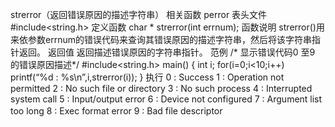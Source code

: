 strerror（返回错误原因的描述字符串）
相关函数
perror
表头文件
#include<string.h>
定义函数
char * strerror(int errnum);
函数说明
strerror()用来依参数errnum的错误代码来查询其错误原因的描述字符串，然后将该字符串指针返回。
返回值
返回描述错误原因的字符串指针。
范例
/* 显示错误代码0 至9 的错误原因描述*/
#include<string.h>
main()
{
int i;
for(i=0;i<10;i++)
printf(“%d : %s\n”,i,strerror(i));
}
执行
0 : Success
1 : Operation not permitted
2 : No such file or directory
3 : No such process
4 : Interrupted system call
5 : Input/output error
6 : Device not configured
7 : Argument list too long
8 : Exec format error
9 : Bad file descriptor
　
